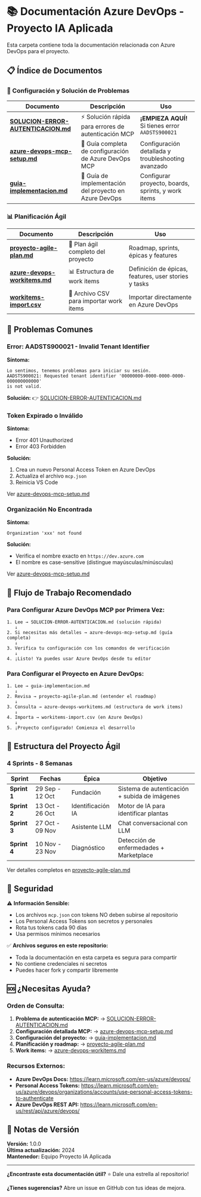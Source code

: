 # 📚 Documentación Azure DevOps - Proyecto IA Aplicada

Esta carpeta contiene toda la documentación relacionada con Azure DevOps para el proyecto.

## 📋 Índice de Documentos

### 🔧 Configuración y Solución de Problemas

| Documento | Descripción | Uso |
|-----------|-------------|-----|
| **[SOLUCION-ERROR-AUTENTICACION.md](SOLUCION-ERROR-AUTENTICACION.md)** | ⚡ Solución rápida para errores de autenticación MCP | **¡EMPIEZA AQUÍ!** Si tienes error `AADSTS900021` |
| **[azure-devops-mcp-setup.md](azure-devops-mcp-setup.md)** | 📖 Guía completa de configuración de Azure DevOps MCP | Configuración detallada y troubleshooting avanzado |
| **[guia-implementacion.md](guia-implementacion.md)** | 🚀 Guía de implementación del proyecto en Azure DevOps | Configurar proyecto, boards, sprints, y work items |

### 📊 Planificación Ágil

| Documento | Descripción | Uso |
|-----------|-------------|-----|
| **[proyecto-agile-plan.md](proyecto-agile-plan.md)** | 🌱 Plan ágil completo del proyecto | Roadmap, sprints, épicas y features |
| **[azure-devops-workitems.md](azure-devops-workitems.md)** | 📊 Estructura de work items | Definición de épicas, features, user stories y tasks |
| **[workitems-import.csv](workitems-import.csv)** | 📁 Archivo CSV para importar work items | Importar directamente en Azure DevOps |

## 🚨 Problemas Comunes

### Error: AADSTS900021 - Invalid Tenant Identifier

**Síntoma:**
```
Lo sentimos, tenemos problemas para iniciar su sesión.
AADSTS900021: Requested tenant identifier '00000000-0000-0000-0000-000000000000' 
is not valid.
```

**Solución:** 👉 [SOLUCION-ERROR-AUTENTICACION.md](SOLUCION-ERROR-AUTENTICACION.md)

### Token Expirado o Inválido

**Síntoma:**
- Error 401 Unauthorized
- Error 403 Forbidden

**Solución:** 
1. Crea un nuevo Personal Access Token en Azure DevOps
2. Actualiza el archivo `mcp.json`
3. Reinicia VS Code

Ver [azure-devops-mcp-setup.md](azure-devops-mcp-setup.md#error-token-expirado-o-inválido)

### Organización No Encontrada

**Síntoma:**
```
Organization 'xxx' not found
```

**Solución:**
- Verifica el nombre exacto en `https://dev.azure.com`
- El nombre es case-sensitive (distingue mayúsculas/minúsculas)

Ver [azure-devops-mcp-setup.md](azure-devops-mcp-setup.md#error-organización-no-encontrada)

## 🎯 Flujo de Trabajo Recomendado

### Para Configurar Azure DevOps MCP por Primera Vez:

```
1. Lee → SOLUCION-ERROR-AUTENTICACION.md (solución rápida)
   ↓
2. Si necesitas más detalles → azure-devops-mcp-setup.md (guía completa)
   ↓
3. Verifica tu configuración con los comandos de verificación
   ↓
4. ¡Listo! Ya puedes usar Azure DevOps desde tu editor
```

### Para Configurar el Proyecto en Azure DevOps:

```
1. Lee → guia-implementacion.md
   ↓
2. Revisa → proyecto-agile-plan.md (entender el roadmap)
   ↓
3. Consulta → azure-devops-workitems.md (estructura de work items)
   ↓
4. Importa → workitems-import.csv (en Azure DevOps)
   ↓
5. ¡Proyecto configurado! Comienza el desarrollo
```

## 📖 Estructura del Proyecto Ágil

### 4 Sprints - 8 Semanas

| Sprint | Fechas | Épica | Objetivo |
|--------|--------|-------|----------|
| **Sprint 1** | 29 Sep - 12 Oct | Fundación | Sistema de autenticación + subida de imágenes |
| **Sprint 2** | 13 Oct - 26 Oct | Identificación IA | Motor de IA para identificar plantas |
| **Sprint 3** | 27 Oct - 09 Nov | Asistente LLM | Chat conversacional con LLM |
| **Sprint 4** | 10 Nov - 23 Nov | Diagnóstico | Detección de enfermedades + Marketplace |

Ver detalles completos en [proyecto-agile-plan.md](proyecto-agile-plan.md)

## 🔐 Seguridad

⚠️ **Información Sensible:**
- Los archivos `mcp.json` con tokens NO deben subirse al repositorio
- Los Personal Access Tokens son secretos y personales
- Rota tus tokens cada 90 días
- Usa permisos mínimos necesarios

✅ **Archivos seguros en este repositorio:**
- Toda la documentación en esta carpeta es segura para compartir
- No contiene credenciales ni secretos
- Puedes hacer fork y compartir libremente

## 🆘 ¿Necesitas Ayuda?

### Orden de Consulta:

1. **Problema de autenticación MCP:** → [SOLUCION-ERROR-AUTENTICACION.md](SOLUCION-ERROR-AUTENTICACION.md)
2. **Configuración detallada MCP:** → [azure-devops-mcp-setup.md](azure-devops-mcp-setup.md)
3. **Configuración del proyecto:** → [guia-implementacion.md](guia-implementacion.md)
4. **Planificación y roadmap:** → [proyecto-agile-plan.md](proyecto-agile-plan.md)
5. **Work items:** → [azure-devops-workitems.md](azure-devops-workitems.md)

### Recursos Externos:

- **Azure DevOps Docs:** https://learn.microsoft.com/en-us/azure/devops/
- **Personal Access Tokens:** https://learn.microsoft.com/en-us/azure/devops/organizations/accounts/use-personal-access-tokens-to-authenticate
- **Azure DevOps REST API:** https://learn.microsoft.com/en-us/rest/api/azure/devops/

## 📝 Notas de Versión

**Versión:** 1.0.0  
**Última actualización:** 2024  
**Mantenedor:** Equipo Proyecto IA Aplicada

---

**¿Encontraste esta documentación útil?** ⭐ Dale una estrella al repositorio!

**¿Tienes sugerencias?** Abre un issue en GitHub con tus ideas de mejora.
